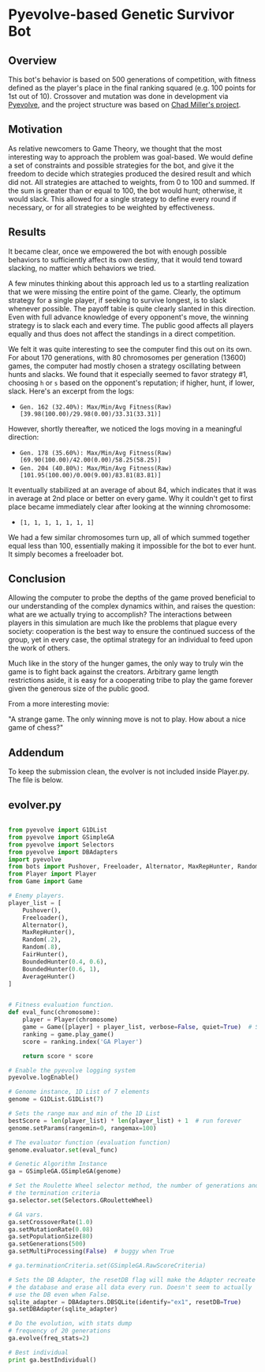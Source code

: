 Pyevolve-based Genetic Survivor Bot
===================================

Overview
--------

This bot's behavior is based on 500 generations of competition, with fitness defined as the player's
place in the final ranking squared (e.g. 100 points for 1st out of 10). Crossover and mutation was done
in development via [Pyevolve](http://pyevolve.sourceforge.net/0_6rc1/index.html), and the project 
structure was based on [Chad Miller's project](https://github.com/ChadAMiller/hungergames).


Motivation
----------

As relative newcomers to Game Theory, we thought that the most interesting way to approach the problem
was goal-based. We would define a set of constraints and possible strategies for the bot, and give it
the freedom to decide which strategies produced the desired result and which did not. All strategies are 
attached to weights, from 0 to 100 and summed. If the sum is greater than or equal to 100, the bot
would hunt; otherwise, it would slack. This allowed for a single strategy to define every round if
necessary, or for all strategies to be weighted by effectiveness.


Results
-------

It became clear, once we empowered the bot with enough possible behaviors to sufficiently affect
its own destiny, that it would tend toward slacking, no matter which behaviors we tried.

A few minutes thinking about this approach led us to a startling realization that we were missing the
entire point of the game. Clearly, the optimum strategy for a single player, if seeking to survive longest,
is to slack whenever possible. The payoff table is quite clearly slanted in this direction. Even with
full advance knowledge of every opponent's move, the winning strategy is to slack each and every time.
The public good affects all players equally and thus does not affect the standings in a direct competition.

We felt it was quite interesting to see the computer find this out on its own. For about 170 generations,
with 80 chromosomes per generation (13600) games, the computer had mostly chosen a strategy oscillating
between hunts and slacks. We found that it especially seemed to favor strategy #1, choosing `h` or `s`
based on the opponent's reputation; if higher, hunt, if lower, slack. Here's an excerpt from the logs:

* `Gen. 162 (32.40%): Max/Min/Avg Fitness(Raw) [39.98(100.00)/29.98(0.00)/33.31(33.31)]`

However, shortly thereafter, we noticed the logs moving in a meaningful direction:

* `Gen. 178 (35.60%): Max/Min/Avg Fitness(Raw) [69.90(100.00)/42.00(0.00)/58.25(58.25)]`
* `Gen. 204 (40.80%): Max/Min/Avg Fitness(Raw) [101.95(100.00)/0.00(9.00)/83.81(83.81)]`

It eventually stabilized at an average of about 84, which indicates that it was in average at 2nd
place or better on every game. Why it couldn't get to first place became immediately clear after
looking at the winning chromosome:

* `[1, 1, 1, 1, 1, 1, 1]`

We had a few similar chromosomes turn up, all of which summed together equal less than 100, essentially
making it impossible for the bot to ever hunt. It simply becomes a freeloader bot.


Conclusion
----------

Allowing the computer to probe the depths of the game proved beneficial to our understanding of 
the complex dynamics within, and raises the question: what are we actually trying to accomplish?
The interactions between players in this simulation are much like the problems that plague
every society: cooperation is the best way to ensure the continued success of the group, yet in
every case, the optimal strategy for an individual to feed upon the work of others.

Much like in the story of the hunger games, the only way to truly win the game is to fight back
against the creators. Arbitrary game length restrictions aside, it is easy for a cooperating
tribe to play the game forever given the generous size of the public good.

From a more interesting movie:

"A strange game. The only winning move is not to play. How about a nice game of chess?"


Addendum
--------

To keep the submission clean, the evolver is not included inside Player.py. The file is below.


evolver.py
----------

```python

from pyevolve import G1DList
from pyevolve import GSimpleGA
from pyevolve import Selectors
from pyevolve import DBAdapters
import pyevolve
from bots import Pushover, Freeloader, Alternator, MaxRepHunter, Random, FairHunter, BoundedHunter, AverageHunter
from Player import Player
from Game import Game

# Enemy players.
player_list = [
    Pushover(),
    Freeloader(),
    Alternator(),
    MaxRepHunter(),
    Random(.2),
    Random(.8),
    FairHunter(),
    BoundedHunter(0.4, 0.6),
    BoundedHunter(0.6, 1),
    AverageHunter()
]


# Fitness evaluation function.
def eval_func(chromosome):
    player = Player(chromosome)
    game = Game([player] + player_list, verbose=False, quiet=True)  # Start the game in quiet mode.
    ranking = game.play_game()
    score = ranking.index('GA Player')

    return score * score

# Enable the pyevolve logging system
pyevolve.logEnable()

# Genome instance, 1D List of 7 elements
genome = G1DList.G1DList(7)

# Sets the range max and min of the 1D List
bestScore = len(player_list) * len(player_list) + 1  # run forever
genome.setParams(rangemin=0, rangemax=100)

# The evaluator function (evaluation function)
genome.evaluator.set(eval_func)

# Genetic Algorithm Instance
ga = GSimpleGA.GSimpleGA(genome)

# Set the Roulette Wheel selector method, the number of generations and
# the termination criteria
ga.selector.set(Selectors.GRouletteWheel)

# GA vars.
ga.setCrossoverRate(1.0)
ga.setMutationRate(0.08)
ga.setPopulationSize(80)
ga.setGenerations(500)
ga.setMultiProcessing(False)  # buggy when True

# ga.terminationCriteria.set(GSimpleGA.RawScoreCriteria)

# Sets the DB Adapter, the resetDB flag will make the Adapter recreate
# the database and erase all data every run. Doesn't seem to actually
# use the DB even when False.
sqlite_adapter = DBAdapters.DBSQLite(identify="ex1", resetDB=True)
ga.setDBAdapter(sqlite_adapter)

# Do the evolution, with stats dump
# frequency of 20 generations
ga.evolve(freq_stats=2)

# Best individual
print ga.bestIndividual()

```